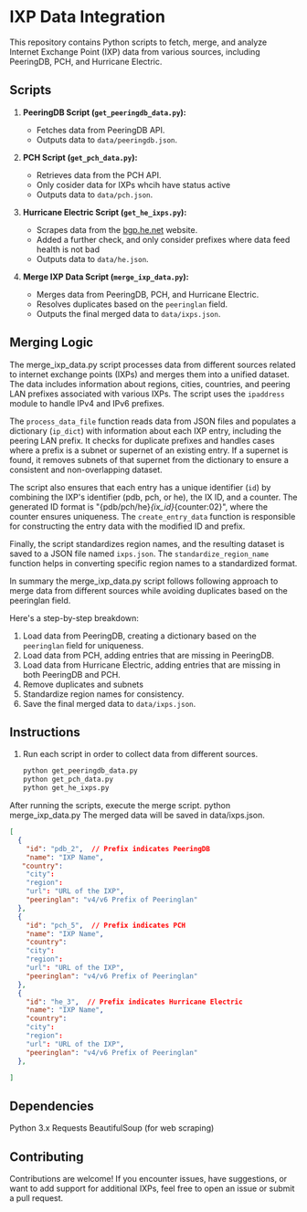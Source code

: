 # IXP Data Integration

This repository contains Python scripts to fetch, merge, and analyze Internet Exchange Point (IXP) data from various sources, including PeeringDB, PCH, and Hurricane Electric.

## Scripts

1. **PeeringDB Script (`get_peeringdb_data.py`):**
   - Fetches data from PeeringDB API.
   - Outputs data to `data/peeringdb.json`.

2. **PCH Script (`get_pch_data.py`):**
   - Retrieves data from the PCH API.
   - Only cosider data for IXPs whcih have status active
   - Outputs data to `data/pch.json`.

3. **Hurricane Electric Script (`get_he_ixps.py`):**
   - Scrapes data from the [bgp.he.net](https://bgp.he.net) website.
   - Added a further check, and only consider prefixes where data feed health is not bad
   - Outputs data to `data/he.json`.

4. **Merge IXP Data Script (`merge_ixp_data.py`):**
   - Merges data from PeeringDB, PCH, and Hurricane Electric.
   - Resolves duplicates based on the `peeringlan` field.
   - Outputs the final merged data to `data/ixps.json`.

## Merging Logic
The merge_ixp_data.py script processes data from different sources related to internet exchange points (IXPs) and merges them into a unified dataset. The data includes information about regions, cities, countries, and peering LAN prefixes associated with various IXPs. The script uses the `ipaddress` module to handle IPv4 and IPv6 prefixes.

The `process_data_file` function reads data from JSON files and populates a dictionary (`ip_dict`) with information about each IXP entry, including the peering LAN prefix. It checks for duplicate prefixes and handles cases where a prefix is a subnet or supernet of an existing entry. If a supernet is found, it removes subnets of that supernet from the dictionary to ensure a consistent and non-overlapping dataset.

The script also ensures that each entry has a unique identifier (`id`) by combining the IXP's identifier (pdb, pch, or he), the IX ID, and a counter. The generated ID format is "{pdb/pch/he}_{ix_id}_{counter:02}", where the counter ensures uniqueness. The `create_entry_data` function is responsible for constructing the entry data with the modified ID and prefix.

Finally, the script standardizes region names, and the resulting dataset is saved to a JSON file named `ixps.json`. The `standardize_region_name` function helps in converting specific region names to a standardized format.

In summary the merge_ixp_data.py script follows following approach to merge data from different sources while avoiding duplicates based on the peeringlan field. 

Here's a step-by-step breakdown:
1. Load data from PeeringDB, creating a dictionary based on the `peeringlan` field for uniqueness.
2. Load data from PCH, adding entries that are missing in PeeringDB.
3. Load data from Hurricane Electric, adding entries that are missing in both PeeringDB and PCH.
4. Remove duplicates and subnets
5. Standardize region names for consistency.
6. Save the final merged data to `data/ixps.json`.


## Instructions

1. Run each script in order to collect data from different sources.

   ```bash
   python get_peeringdb_data.py
   python get_pch_data.py
   python get_he_ixps.py

   
After running the scripts, execute the merge script.
python merge_ixp_data.py
The merged data will be saved in data/ixps.json.
```json
[
  {
    "id": "pdb_2",  // Prefix indicates PeeringDB
    "name": "IXP Name",
   "country": 
    "city": 
    "region": 
    "url": "URL of the IXP",
    "peeringlan": "v4/v6 Prefix of Peeringlan"
  },
  {
    "id": "pch_5",  // Prefix indicates PCH
    "name": "IXP Name",
    "country": 
    "city": 
    "region": 
    "url": "URL of the IXP",
    "peeringlan": "v4/v6 Prefix of Peeringlan"
  },
  {
    "id": "he_3",  // Prefix indicates Hurricane Electric
    "name": "IXP Name",
    "country": 
    "city": 
    "region": 
    "url": "URL of the IXP",
    "peeringlan": "v4/v6 Prefix of Peeringlan"
  },

]
```
## Dependencies
Python 3.x
Requests
BeautifulSoup (for web scraping)

## Contributing
Contributions are welcome! If you encounter issues, have suggestions, or want to add support for additional IXPs, feel free to open an issue or submit a pull request.
